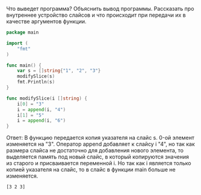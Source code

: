 Что выведет программа? Объяснить вывод программы. Рассказать про внутреннее устройство слайсов и что происходит при передачи их в качестве аргументов функции.

```go
package main

import (
	"fmt"
)

func main() {
	var s = []string{"1", "2", "3"}
	modifySlice(s)
	fmt.Println(s)
}

func modifySlice(i []string) {
	i[0] = "3"
	i = append(i, "4")
	i[1] = "5"
	i = append(i, "6")
}
```

Ответ: В функцию передается копия указателя на слайс s. 0-ой элемент изменяется на "3". Оператор append добавляет к слайсу i "4", но так как размера слайса не достаточно для добавления нового элемента, то выделяется память под новый слайс, в который копируются значения из старого и присваивается переменной i. Но так как i является только копией указателя на слайс, то в слайс в функции main больше не изменяется. 
```
[3 2 3]
```
